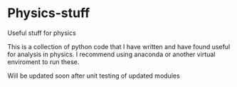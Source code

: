 # Physics-stuff
Useful stuff for physics

This is a collection of python code that I have written and have found useful for analysis in physics. I recommend using anaconda or another virtual enviroment to run these.

Will be updated soon after unit testing of updated modules
